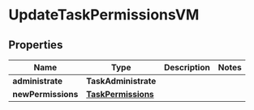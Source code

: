 

# UpdateTaskPermissionsVM


## Properties

| Name | Type | Description | Notes |
|------------ | ------------- | ------------- | -------------|
|**administrate** | **TaskAdministrate** |  |  |
|**newPermissions** | [**TaskPermissions**](TaskPermissions.md) |  |  |



